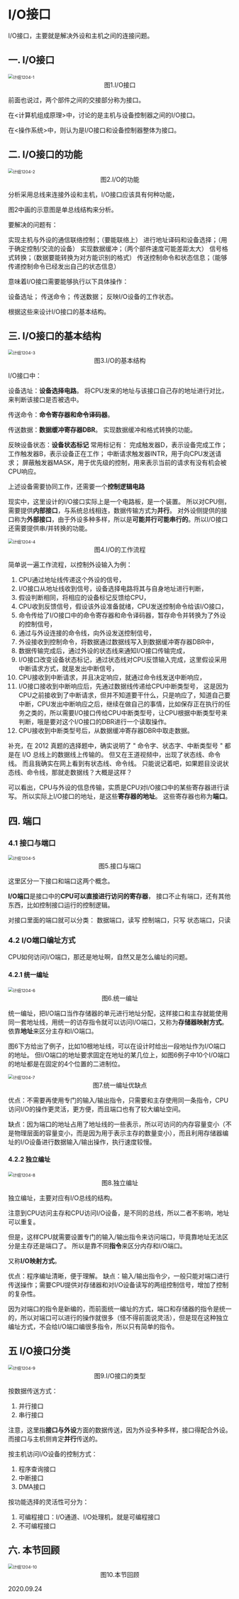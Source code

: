 # I/O接口

I/O接口，主要就是解决外设和主机之间的连接问题。

## 一. I/O接口

<img src="计组1204-1.png" alt="计组1204-1" style="zoom:67%;" />

<center>图1.I/O接口</center>

前面也说过，两个部件之间的交接部分称为接口。

在<计算机组成原理>中，讨论的是主机与设备控制器之间的I/O接口。

在<操作系统>中，则认为是I/O接口和设备控制器整体为接口。

## 二. I/O接口的功能

<img src="计组1204-2.png" alt="计组1204-2" style="zoom:67%;" />

<center>图2.I/O的功能</center>

分析采用总线来连接外设和主机，I/O接口应该具有何种功能，

图2中画的示意图是单总线结构来分析。

要解决的问题有：

实现主机与外设的通信联络控制；（要能联络上）
进行地址译码和设备选择；（用于确定控制/交流的设备）
实现数据缓冲；（两个部件速度可能差距太大）
信号格式转换；（数据要能转换为对方能识别的格式）
传送控制命令和状态信息；（能够传递控制命令已经发出自己的状态信息）

意味着I/O接口需要能够执行以下具体操作：

设备选址；
传送命令；
传送数据；
反映I/O设备的工作状态。

根据这些来设计I/O接口的基本结构。

## 三. I/O接口的基本结构

<img src="计组1204-3.png" alt="计组1204-3" style="zoom:67%;" />

<center>图3.I/O的基本结构</center>

I/O接口中：

设备选址：**设备选择电路**。
将CPU发来的地址与该接口自己存的地址进行对比，来判断该接口是否被选中。

传送命令：**命令寄存器和命令译码器**。

传送数据：**数据缓冲寄存器DBR**。
实现数据缓冲和格式转换的功能。

反映设备状态：**设备状态标记**
常用标记有：
完成触发器D，表示设备完成工作；
工作触发器B，表示设备正在工作；
中断请求触发器INTR，用于向CPU发送请求；
屏蔽触发器MASK，用于优先级的控制，用来表示当前的请求有没有机会被CPU响应。

上述设备需要协同工作，还需要一个**控制逻辑电路**

现实中，这里设计的I/O接口实际上是一个电路板，是一个装置。
所以对CPU侧，需要提供**内部接口**，与系统总线相连，数据传输方式为**并行**。
对外设侧提供的接口称为**外部接口**，由于外设多种多样，所以是**可能并行可能串行的**。所以I/O接口还需要提供串/并转换的功能。

<img src="计组1204-4.png" alt="计组1204-4" style="zoom:67%;" />

<center>图4.I/O的工作流程</center>

简单说一遍工作流程，以控制外设输入为例：

1. CPU通过地址线传递这个外设的信号，
2. I/O接口从地址线收到信号，设备选择电路将其与自身地址进行判断，
3. 假设判断相同，将相应的设备标记反馈给CPU，
4. CPU收到反馈信号，假设该外设准备就绪，CPU发送控制命令给该I/O接口，
5. 命令传给了I/O接口中的命令寄存器和命令译码器，暂存命令并转换为了外设的控制信号，
6. 通过与外设连接的命令线，向外设发送控制信号，
7. 外设接收到控制命令，将数据通过数据线写入到数据缓冲寄存器DBR中，
8. 数据传输完成后，通过外设的状态线来通知I/O接口传输完成，
9. I/O接口改变设备状态标记，通过状态线对CPU反馈输入完成，这里假设采用中断请求方式，就是发出中断信号，
10. CPU接收到中断请求，并且决定响应，就通过命令线发送中断响应，
11. I/O接口接收到中断响应后，先通过数据线传递给CPU中断类型号，
    这是因为CPU之前接收到了中断请求，但并不知道要干什么，只是响应了，知道自己要中断，CPU发出中断响应之后，继续在做自己的事情，比如保存正在执行的任务之类的，所以需要I/O接口传给CPU中断类型号，让CPU根据中断类型号来判断，哦是要对这个I/O接口的DBR进行一个读取操作。
12. CPU接收到中断类型号后，从数据缓冲寄存器DBR中取走数据。

补充，在 2012 真题的选择题中，确实说明了 " 命令字、状态字、中断类型号 " 都是在 I/O 总线上的数据线上传输的。
但又在王道视频中，出现了状态线、命令线。
而且我确实在网上看到有状态线、命令线。
只能说记着吧，如果题目没说状态线、命令线，那就走数据线？大概是这样？

可以看出，CPU与外设的信息传输，实质是CPU对I/O接口中的某些寄存器进行读写。
所以实际上I/O接口的地址，是这些**寄存器的地址**。
这些寄存器也称为**端口**。

## 四. 端口

### 4.1 接口与端口

<img src="计组1204-5.png" alt="计组1204-5" style="zoom:67%;" />

<center>图5.接口与端口</center>

这里区分一下接口和端口这两个概念。

**I/O端口**是接口中的**CPU可以直接进行访问的寄存器**，
接口不止有端口，还有其他东西，比如控制接口运行的控制逻辑。

对接口里面的端口就可以分类：
数据端口，读写
控制端口，只写
状态端口，只读

### 4.2 I/O端口编址方式

CPU如何访问I/O端口，那还是地址啊，自然又是怎么编址的问题。

#### 4.2.1 统一编址

<img src="计组1204-6.png" alt="计组1204-6" style="zoom:67%;" />

<center>图6.统一编址</center>

统一编址，把I/O端口当作存储器的单元进行地址分配，这样接口和主存就能使用同一套地址线，用统一的访存指令就可以访问I/O端口，又称为**存储器映射方式**。
依靠**地址**来区分主存和I/O端口。

图6下方给出了例子，比如10根地址线，可以在设计时给出一段地址作为I/O端口的地址。
但I/O端口的地址要求固定在地址的某几位上，如图6例子中10个I/O端口的地址都是在固定的4个位置的二进制位。

<img src="计组1204-7.png" alt="计组1204-7" style="zoom:67%;" />

<center>图7.统一编址优缺点</center>

优点：不需要再使用专门的输入/输出指令，只需要和主存使用同一条指令，CPU访问I/O的操作更灵活，更方便，而且端口也有了较大编址空间。

缺点：因为端口的地址占用了地址线的一些表示，所以可访问的内存容量变小（不是物理层面的容量变小，而是因为用于表示主存的数量变小），而且利用存储器编址的I/O设备进行数据输入/输出操作，执行速度较慢。

#### 4.2.2 独立编址

<img src="计组1204-8.png" alt="计组1204-8" style="zoom:67%;" />

<center>图8.独立编址</center>

独立编址，主要对应有I/O总线的结构。

注意到CPU访问主存和CPU访问I/O设备，是不同的总线，所以二者不影响，地址可以重复。

但是，这样CPU就需要设置专门的输入/输出指令来访问端口，毕竟靠地址无法区分是主存还是端口了。
所以是靠不同**指令**来区分内存和I/O端口。

又称**I/O映射方式**。

优点：程序编址清晰，便于理解。
缺点：输入/输出指令少，一般只能对端口进行传送操作；需要CPU提供对存储器和对I/O设备读写的两组控制信号，增加了控制的复杂性。

因为对端口的指令是新编的，而前面统一编址的方式，端口和存储器的指令是统一的，所以对端口可以进行的操作就很多（怪不得前面说灵活），但是现在这种独立编址方式，不会给I/O端口编很多指令，所以只有简单的指令。

## 五 I/O接口分类

<img src="计组1204-9.png" alt="计组1204-9" style="zoom:67%;" />

<center>图9.I/O接口的类型</center>

按数据传送方式：

1. 并行接口
2. 串行接口

注意，这里指**接口与外设**方面的数据传送，因为外设多种多样，接口得配合外设。
而接口与主机侧肯定**并行**传送的。

按主机访问I/O设备的控制方式：

1. 程序查询接口
2. 中断接口
3. DMA接口

按功能选择的灵活性可分为：

1. 可编程接口：I/O通道、I/O处理机，就是可编程接口
2. 不可编程接口

## 六. 本节回顾

<img src="计组1204-10.png" alt="计组1204-10" style="zoom:67%;" />

<center>图10.本节回顾</center>

2020.09.24

